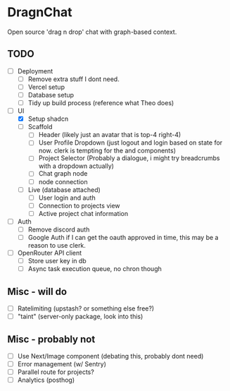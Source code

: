 # DragnChat

Open source 'drag n drop' chat with graph-based context.

## TODO

- [ ] Deployment
    - [ ] Remove extra stuff I dont need.
    - [ ] Vercel setup
    - [ ] Database setup
    - [ ] Tidy up build process (reference what Theo does)
- [ ] UI
    - [x] Setup shadcn
    - [ ] Scaffold
        - [ ] Header (likely just an avatar that is top-4 right-4)
        - [ ] User Profile Dropdown (just logout and login based on state for now. clerk is tempting for the <SignedIn /> and <SignedOut /> components)
        - [ ] Project Selector (Probably a dialogue, i might try breadcrumbs with a dropdown actually)
        - [ ] Chat graph node
        - [ ] node connection
    - [ ] Live (database attached)
        - [ ] User login and auth
        - [ ] Connection to projects view
        - [ ] Active project chat information
- [ ] Auth
    - [ ] Remove discord auth
    - [ ] Google Auth if I can get the oauth approved in time, this may be a reason to use clerk.
- [ ] OpenRouter API client
    - [ ] Store user key in db
    - [ ] Async task execution queue, no chron though

## Misc - will do

- [ ] Ratelimiting (upstash? or something else free?)
- [ ] "taint" (server-only package, look into this)

## Misc - probably not

- [ ] Use Next/Image component (debating this, probably dont need)
- [ ] Error management (w/ Sentry)
- [ ] Parallel route for projects?
- [ ] Analytics (posthog)